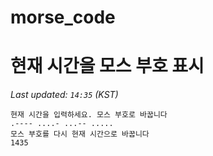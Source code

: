 # morse_code
# 현재 시간을 모스 부호 표시
<!-- MORSE_TIME_START -->
_Last updated: `14:35` (KST)_

```
현재 시간을 입력하세요. 모스 부호로 바꿉니다
.---- ....- ...-- .....
모스 부호를 다시 현재 시간으로 바꿉니다
1435
```
<!-- MORSE_TIME_END -->
